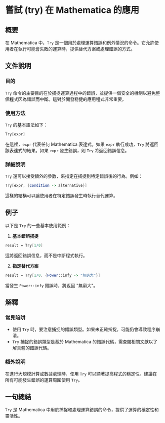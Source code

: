 <!--
Meta Description: # 嘗試 (try) 在 Mathematica 的應用 ## 概要 在 Mathematica 中，`Try` 是一個用於處理運算錯誤和例外情況的命令。它允許使用者在執行可能會失敗的運算時，提供替代方案或處理錯誤的方式。 ## 文件說明 ### 目的 `Try` 命令的主要目的在於捕捉運算過程中的...
Meta Keywords: try, mathematica, expr, result, power
-->

# 嘗試 (try) 在 Mathematica 的應用

## 概要
在 Mathematica 中，`Try` 是一個用於處理運算錯誤和例外情況的命令。它允許使用者在執行可能會失敗的運算時，提供替代方案或處理錯誤的方式。

## 文件說明
### 目的
`Try` 命令的主要目的在於捕捉運算過程中的錯誤，並提供一個安全的機制以避免整個程式因為錯誤而中斷。這對於開發穩健的應用程式非常重要。

### 使用方法
`Try` 的基本語法如下：

```mathematica
Try[expr]
```

在這裡，`expr` 代表任何 Mathematica 表達式。如果 `expr` 執行成功，`Try` 將返回該表達式的結果。如果 `expr` 發生錯誤，則 `Try` 將返回錯誤信息。

### 詳細說明
`Try` 還可以接受額外的參數，來指定在捕捉到特定錯誤後的行為。例如：

```mathematica
Try[expr, {condition -> alternative}]
```

這樣的結構可以讓使用者在特定錯誤發生時執行替代運算。

## 例子
以下是 `Try` 的一些基本使用範例：

1. **基本錯誤捕捉**

```mathematica
result = Try[1/0]
```
這將返回錯誤信息，而不是中斷程式執行。

2. **指定替代方案**

```mathematica
result = Try[1/0, {Power::infy -> "無窮大"}]
```
當發生 `Power::infy` 錯誤時，將返回 "無窮大"。

## 解釋
### 常見陷阱
- 使用 `Try` 時，要注意捕捉的錯誤類型。如果未正確捕捉，可能仍會導致程序崩潰。
- `Try` 捕捉的錯誤類型是基於 Mathematica 的錯誤代碼，需查閱相關文獻以了解具體的錯誤代碼。

### 額外說明
在進行大規模計算或數據處理時，使用 `Try` 可以顯著提高程式的穩定性。建議在所有可能發生錯誤的運算周圍使用 `Try`。

## 一句總結
`Try` 是 Mathematica 中用於捕捉和處理運算錯誤的命令，提供了運算的穩定性和靈活性。